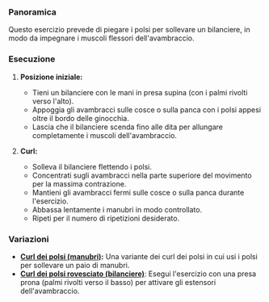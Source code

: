 ### Panoramica
Questo esercizio prevede di piegare i polsi per sollevare un bilanciere, in modo da impegnare i muscoli flessori dell'avambraccio.

### Esecuzione
1. **Posizione iniziale:**
   - Tieni un bilanciere con le mani in presa supina (con i palmi rivolti verso l'alto).
   - Appoggia gli avambracci sulle cosce o sulla panca con i polsi appesi oltre il bordo delle ginocchia.
   - Lascia che il bilanciere scenda fino alle dita per allungare completamente i muscoli dell'avambraccio.

2. **Curl:**
   - Solleva il bilanciere flettendo i polsi.
   - Concentrati sugli avambracci nella parte superiore del movimento per la massima contrazione.
   - Mantieni gli avambracci fermi sulle cosce o sulla panca durante l'esercizio.
   - Abbassa lentamente i manubri in modo controllato.
   - Ripeti per il numero di ripetizioni desiderato.

### Variazioni
- **[Curl dei polsi (manubri)](exercise://library/library.forearms.exercises.wristCurlsDumbbell):** Una variante dei curl dei polsi in cui usi i polsi per sollevare un paio di manubri.
- **[Curl dei polsi rovesciato (bilanciere)](exercise://library/library.forearms.exercises.reverseWristCurlsBarbell)**: Esegui l'esercizio con una presa prona (palmi rivolti verso il basso) per attivare gli estensori dell'avambraccio.